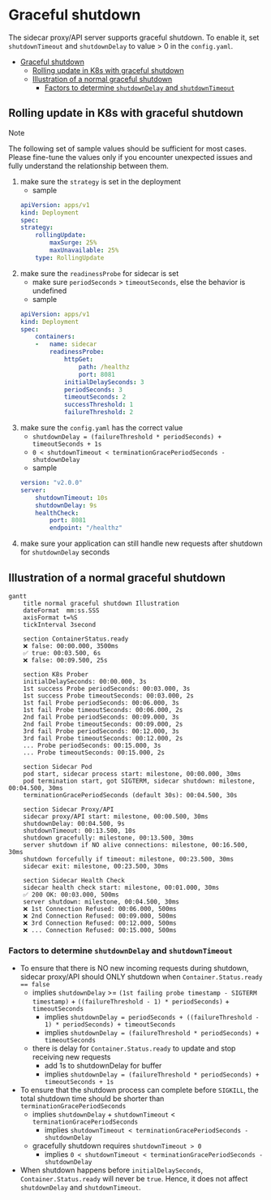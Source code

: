 # Graceful shutdown

The sidecar proxy/API server supports graceful shutdown.
To enable it, set `shutdownTimeout` and `shutdownDelay` to value > 0 in the `config.yaml`.

<!-- TOC -->

- [Graceful shutdown](#graceful-shutdown)
  - [Rolling update in K8s with graceful shutdown](#rolling-update-in-k8s-with-graceful-shutdown)
  - [Illustration of a normal graceful shutdown](#illustration-of-a-normal-graceful-shutdown)
    - [Factors to determine `shutdownDelay` and `shutdownTimeout`](#factors-to-determine-shutdowndelay-and-shutdowntimeout)

<!-- /TOC -->

## Rolling update in K8s with graceful shutdown

> [!NOTE]  
> The following set of sample values should be sufficient for most cases. Please fine-tune the values only if you encounter unexpected issues and fully understand the relationship between them.

1. make sure the `strategy` is set in the deployment
    - sample
    ```yaml
    apiVersion: apps/v1
    kind: Deployment
    spec:
    strategy:
        rollingUpdate:
            maxSurge: 25%
            maxUnavailable: 25%
        type: RollingUpdate
    ```
1. make sure the `readinessProbe` for sidecar is set
    - make sure `periodSeconds` > `timeoutSeconds`, else the behavior is undefined
    - sample
    ```yaml
    apiVersion: apps/v1
    kind: Deployment
    spec:
        containers:
        -   name: sidecar
            readinessProbe:
                httpGet:
                    path: /healthz
                    port: 8081
                initialDelaySeconds: 3
                periodSeconds: 3
                timeoutSeconds: 2
                successThreshold: 1
                failureThreshold: 2
    ```
1. make sure the `config.yaml` has the correct value
    - `shutdownDelay = (failureThreshold * periodSeconds) + timeoutSeconds + 1s`
    - `0 < shutdownTimeout < terminationGracePeriodSeconds - shutdownDelay`
    - sample
    ```yaml
    version: "v2.0.0"
    server:
        shutdownTimeout: 10s
        shutdownDelay: 9s
        healthCheck:
            port: 8081
            endpoint: "/healthz"
    ```
1. make sure your application can still handle new requests after shutdown for `shutdownDelay` seconds

## Illustration of a normal graceful shutdown

```mermaid
gantt
    title normal graceful shutdown Illustration
    dateFormat  mm:ss.SSS
    axisFormat t=%S
    tickInterval 3second

    section ContainerStatus.ready
    ❌ false: 00:00.000, 3500ms
    ✅ true: 00:03.500, 6s
    ❌ false: 00:09.500, 25s
    
    section K8s Prober
    initialDelaySeconds: 00:00.000, 3s
    1st success Probe periodSeconds: 00:03.000, 3s
    1st success Probe timeoutSeconds: 00:03.000, 2s
    1st fail Probe periodSeconds: 00:06.000, 3s
    1st fail Probe timeoutSeconds: 00:06.000, 2s
    2nd fail Probe periodSeconds: 00:09.000, 3s
    2nd fail Probe timeoutSeconds: 00:09.000, 2s
    3rd fail Probe periodSeconds: 00:12.000, 3s
    3rd fail Probe timeoutSeconds: 00:12.000, 2s
    ... Probe periodSeconds: 00:15.000, 3s
    ... Probe timeoutSeconds: 00:15.000, 2s
    
    section Sidecar Pod
    pod start, sidecar process start: milestone, 00:00.000, 30ms
    pod termination start, got SIGTERM, sidecar shutdown: milestone, 00:04.500, 30ms
    terminationGracePeriodSeconds (default 30s): 00:04.500, 30s

    section Sidecar Proxy/API
    sidecar proxy/API start: milestone, 00:00.500, 30ms
    shutdownDelay: 00:04.500, 9s
    shutdownTimeout: 00:13.500, 10s
    shutdown gracefully: milestone, 00:13.500, 30ms
    server shutdown if NO alive connections: milestone, 00:16.500, 30ms
    shutdown forcefully if timeout: milestone, 00:23.500, 30ms
    sidecar exit: milestone, 00:23.500, 30ms

    section Sidecar Health Check
    sidecar health check start: milestone, 00:01.000, 30ms
    ✅ 200 OK: 00:03.000, 500ms
    server shutdown: milestone, 00:04.500, 30ms
    ❌ 1st Connection Refused: 00:06.000, 500ms
    ❌ 2nd Connection Refused: 00:09.000, 500ms
    ❌ 3rd Connection Refused: 00:12.000, 500ms
    ❌ ... Connection Refused: 00:15.000, 500ms
```

### Factors to determine `shutdownDelay` and `shutdownTimeout`

- To ensure that there is NO new incoming requests during shutdown, sidecar proxy/API should ONLY shutdown when `Container.Status.ready == false`
  - implies `shutdownDelay` >= `(1st failing probe timestamp - SIGTERM timestamp)` + `((failureThreshold - 1) * periodSeconds)` + `timeoutSeconds`
    - implies `shutdownDelay = periodSeconds + ((failureThreshold - 1) * periodSeconds) + timeoutSeconds`
    - implies `shutdownDelay = (failureThreshold * periodSeconds) + timeoutSeconds`
  - there is delay for `Container.Status.ready` to update and stop receiving new requests
    - add 1s to shutdownDelay for buffer
    - implies `shutdownDelay = (failureThreshold * periodSeconds) + timeoutSeconds + 1s`
- To ensure that the shutdown process can complete before `SIGKILL`, the total shutdown time should be shorter than `terminationGracePeriodSeconds`
  - implies `shutdownDelay` + `shutdownTimeout` < `terminationGracePeriodSeconds`
    - implies `shutdownTimeout < terminationGracePeriodSeconds - shutdownDelay`
  - gracefully shutdown requires `shutdownTimeout > 0`
    - implies `0 < shutdownTimeout < terminationGracePeriodSeconds - shutdownDelay`
- When shutdown happens before `initialDelaySeconds`, `Container.Status.ready` will never be `true`. Hence, it does not affect `shutdownDelay` and `shutdownTimeout`.
